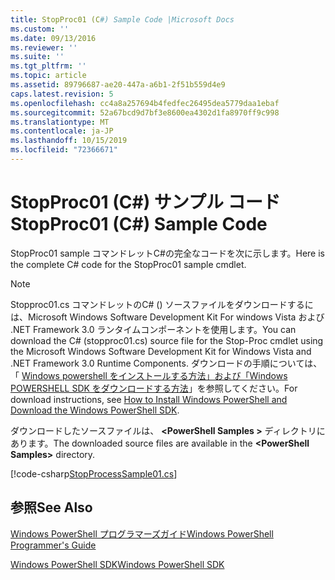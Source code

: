 ```yaml
---
title: StopProc01 (C#) Sample Code |Microsoft Docs
ms.custom: ''
ms.date: 09/13/2016
ms.reviewer: ''
ms.suite: ''
ms.tgt_pltfrm: ''
ms.topic: article
ms.assetid: 89796687-ae20-447a-a6b1-2f51b559d4e9
caps.latest.revision: 5
ms.openlocfilehash: cc4a8a257694b4fedfec26495dea5779daa1ebaf
ms.sourcegitcommit: 52a67bcd9d7bf3e8600ea4302d1fa8970ff9c998
ms.translationtype: MT
ms.contentlocale: ja-JP
ms.lasthandoff: 10/15/2019
ms.locfileid: "72366671"
---
```

# <a name="stopproc01-c-sample-code"></a><span data-ttu-id="2d63d-102">StopProc01 (C#) サンプル コード</span><span class="sxs-lookup"><span data-stu-id="2d63d-102">StopProc01 (C#) Sample Code</span></span>

<span data-ttu-id="2d63d-103">StopProc01 sample コマンドレットC#の完全なコードを次に示します。</span><span class="sxs-lookup"><span data-stu-id="2d63d-103">Here is the complete C# code for the StopProc01 sample cmdlet.</span></span>

> [!NOTE]
> <span data-ttu-id="2d63d-104">Stopproc01.cs コマンドレットのC# () ソースファイルをダウンロードするには、Microsoft Windows Software Development Kit For windows Vista および .NET Framework 3.0 ランタイムコンポーネントを使用します。</span><span class="sxs-lookup"><span data-stu-id="2d63d-104">You can download the C# (stopproc01.cs) source file for the Stop-Proc cmdlet using the Microsoft Windows Software Development Kit for Windows Vista and .NET Framework 3.0 Runtime Components.</span></span> <span data-ttu-id="2d63d-105">ダウンロードの手順については、「 [Windows powershell をインストールする方法」および「Windows POWERSHELL SDK をダウンロードする方法](/powershell/developer/installing-the-windows-powershell-sdk)」を参照してください。</span><span class="sxs-lookup"><span data-stu-id="2d63d-105">For download instructions, see [How to Install Windows PowerShell and Download the Windows PowerShell SDK](/powershell/developer/installing-the-windows-powershell-sdk).</span></span>
>
> <span data-ttu-id="2d63d-106">ダウンロードしたソースファイルは、 **\<PowerShell Samples >** ディレクトリにあります。</span><span class="sxs-lookup"><span data-stu-id="2d63d-106">The downloaded source files are available in the **\<PowerShell Samples>** directory.</span></span>

[!code-csharp[StopProcessSample01.cs](../../../../powershell-sdk-samples/SDK-2.0/csharp/StopProcessSample01/StopProcessSample01.cs#L11-L212 "StopProcessSample01.cs")]

## <a name="see-also"></a><span data-ttu-id="2d63d-107">参照</span><span class="sxs-lookup"><span data-stu-id="2d63d-107">See Also</span></span>

[<span data-ttu-id="2d63d-108">Windows PowerShell プログラマーズガイド</span><span class="sxs-lookup"><span data-stu-id="2d63d-108">Windows PowerShell Programmer's Guide</span></span>](./windows-powershell-programmer-s-guide.md)

[<span data-ttu-id="2d63d-109">Windows PowerShell SDK</span><span class="sxs-lookup"><span data-stu-id="2d63d-109">Windows PowerShell SDK</span></span>](../windows-powershell-reference.md)
